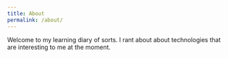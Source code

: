 ```yaml
---
title: About
permalink: /about/
---
```


Welcome to my learning diary of sorts. I rant about about technologies that are
interesting to me at the moment.
